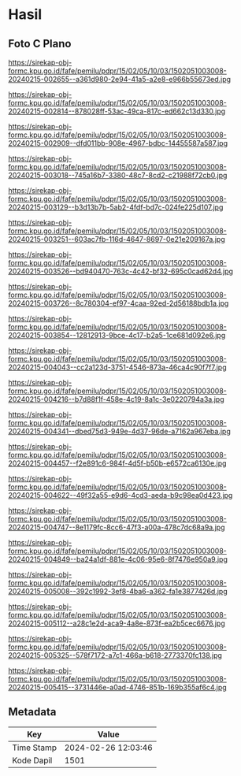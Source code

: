 # Hasil

## Foto C Plano

https://sirekap-obj-formc.kpu.go.id/fafe/pemilu/pdpr/15/02/05/10/03/1502051003008-20240215-002655--a361d980-2e94-41a5-a2e8-e966b55673ed.jpg

https://sirekap-obj-formc.kpu.go.id/fafe/pemilu/pdpr/15/02/05/10/03/1502051003008-20240215-002814--878028ff-53ac-49ca-817c-ed662c13d330.jpg

https://sirekap-obj-formc.kpu.go.id/fafe/pemilu/pdpr/15/02/05/10/03/1502051003008-20240215-002909--dfd011bb-908e-4967-bdbc-14455587a587.jpg

https://sirekap-obj-formc.kpu.go.id/fafe/pemilu/pdpr/15/02/05/10/03/1502051003008-20240215-003018--745a16b7-3380-48c7-8cd2-c21988f72cb0.jpg

https://sirekap-obj-formc.kpu.go.id/fafe/pemilu/pdpr/15/02/05/10/03/1502051003008-20240215-003129--b3d13b7b-5ab2-4fdf-bd7c-024fe225d107.jpg

https://sirekap-obj-formc.kpu.go.id/fafe/pemilu/pdpr/15/02/05/10/03/1502051003008-20240215-003251--603ac7fb-116d-4647-8697-0e21e209167a.jpg

https://sirekap-obj-formc.kpu.go.id/fafe/pemilu/pdpr/15/02/05/10/03/1502051003008-20240215-003526--bd940470-763c-4c42-bf32-695c0cad62d4.jpg

https://sirekap-obj-formc.kpu.go.id/fafe/pemilu/pdpr/15/02/05/10/03/1502051003008-20240215-003726--8c780304-ef97-4caa-92ed-2d56188bdb1a.jpg

https://sirekap-obj-formc.kpu.go.id/fafe/pemilu/pdpr/15/02/05/10/03/1502051003008-20240215-003854--12812913-9bce-4c17-b2a5-1ce681d092e6.jpg

https://sirekap-obj-formc.kpu.go.id/fafe/pemilu/pdpr/15/02/05/10/03/1502051003008-20240215-004043--cc2a123d-3751-4546-873a-46ca4c90f7f7.jpg

https://sirekap-obj-formc.kpu.go.id/fafe/pemilu/pdpr/15/02/05/10/03/1502051003008-20240215-004216--b7d88f1f-458e-4c19-8a1c-3e0220794a3a.jpg

https://sirekap-obj-formc.kpu.go.id/fafe/pemilu/pdpr/15/02/05/10/03/1502051003008-20240215-004341--dbed75d3-949e-4d37-96de-a7162a967eba.jpg

https://sirekap-obj-formc.kpu.go.id/fafe/pemilu/pdpr/15/02/05/10/03/1502051003008-20240215-004457--f2e891c6-984f-4d5f-b50b-e6572ca6130e.jpg

https://sirekap-obj-formc.kpu.go.id/fafe/pemilu/pdpr/15/02/05/10/03/1502051003008-20240215-004622--49f32a55-e9d6-4cd3-aeda-b9c98ea0d423.jpg

https://sirekap-obj-formc.kpu.go.id/fafe/pemilu/pdpr/15/02/05/10/03/1502051003008-20240215-004747--8e1179fc-8cc6-47f3-a00a-478c7dc68a9a.jpg

https://sirekap-obj-formc.kpu.go.id/fafe/pemilu/pdpr/15/02/05/10/03/1502051003008-20240215-004849--ba24a1df-881e-4c06-95e6-8f7476e950a9.jpg

https://sirekap-obj-formc.kpu.go.id/fafe/pemilu/pdpr/15/02/05/10/03/1502051003008-20240215-005008--392c1992-3ef8-4ba6-a362-fa1e3877426d.jpg

https://sirekap-obj-formc.kpu.go.id/fafe/pemilu/pdpr/15/02/05/10/03/1502051003008-20240215-005112--a28c1e2d-aca9-4a8e-873f-ea2b5cec6676.jpg

https://sirekap-obj-formc.kpu.go.id/fafe/pemilu/pdpr/15/02/05/10/03/1502051003008-20240215-005325--578f7172-a7c1-466a-b618-2773370fc138.jpg

https://sirekap-obj-formc.kpu.go.id/fafe/pemilu/pdpr/15/02/05/10/03/1502051003008-20240215-005415--3731446e-a0ad-4746-851b-169b355af6c4.jpg


## Metadata

| Key        | Value               |
| ---------- | ------------------- |
| Time Stamp | 2024-02-26 12:03:46 |
| Kode Dapil | 1501                |



